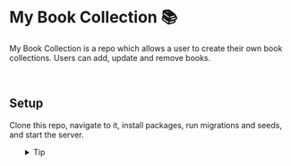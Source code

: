 # My Book Collection 📚

My Book Collection is a repo which allows a user to create their own book collections. Users can add, update and remove books.

<br>

## Setup

Clone this repo, navigate to it, install packages, run migrations and seeds, and start the server.
  <details style="padding-left: 2em">
    <summary>Tip</summary>

    cd my-book-collection
    npm i
    npm run knex migrate:latest
    npm run knex seed:run
    npm run dev

  </details>
